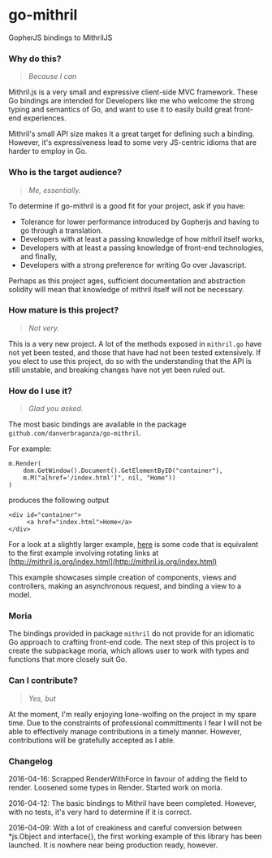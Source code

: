 # go-mithril
GopherJS bindings to MithrilJS

### Why do this?
> *Because I can*

Mithril.js is a very small and expressive client-side MVC framework. These Go
bindings are intended for Developers like me who welcome the strong typing and
semantics of Go, and want to use it to easily build great front-end experiences.

Mithril's small API size makes it a great target for defining such a binding.
However, it's expressiveness lead to some very JS-centric idioms that are harder
to employ in Go.

### Who is the target audience?

> *Me, essentially.*

To determine if go-mithril is a good fit for your project, ask if you have:

* Tolerance for lower performance introduced by Gopherjs and having to go
  through a translation.
* Developers with at least a passing knowledge of how mithril itself works,
* Developers with at least a passing knowledge of front-end technologies, and finally,
* Developers with a strong preference for writing Go over Javascript.

Perhaps as this project ages, sufficient documentation and abstraction solidity
will mean that knowledge of mithril itself will not be necessary.

### How mature is this project?
> *Not very.*

This is a very new project. A lot of the methods exposed in `mithril.go` have
not yet been tested, and those that have had not been tested extensively. If you
elect to use this project, do so with the understanding that the API is still
unstable, and breaking changes have not yet been ruled out.

### How do I use it?
> *Glad you asked.*

The most basic bindings are available in the package
`github.com/danverbraganza/go-mithril`.

For example:

```
m.Render(
    dom.GetWindow().Document().GetElementByID("container"),
    m.M("a[href='/index.html']", nil, "Home"))
)
```

produces the following output

```
<div id="container">
     <a href="index.html">Home</a>
</div>
```

For a look at a slightly larger example,
[here](https://github.com/danverbraganza/go-mithril/blob/master/examples/linkrotor/linkrotor.go)
is some code that is equivalent to the first example involving rotating links at
[http://mithril.js.org/index.html](http://mithril.js.org/index.html)

This example showcases simple creation of components, views and controllers,
making an asynchronous request, and binding a view to a model.

### Moria

The bindings provided in package `mithril` do not provide for an idiomatic Go
approach to crafting front-end code. The next step of this project is to create
the subpackage moria, which allows user to work with types and functions that
more closely suit Go.

### Can I contribute?
> *Yes, but*

At the moment, I'm really enjoying lone-wolfing on the project in my spare time.
Due to the constraints of professional committments I fear I will not be able to
effectively manage contributions in a timely manner. However, contributions will
be gratefully accepted as I able.

### Changelog

2016-04-16: Scrapped RenderWithForce in favour of adding the field to render.
Loosened some types in Render. Started work on moria.

2016-04-12: The basic bindings to Mithril have been completed. However, with no
tests, it's very hard to determine if it is correct.

2016-04-09: With a lot of creakiness and careful conversion between *js.Object
and interface{}, the first working example of this library has been launched. It
is nowhere near being production ready, however.
